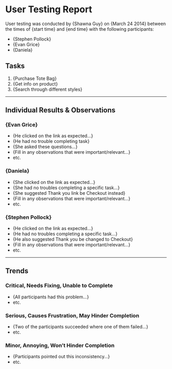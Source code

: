 # User Testing Report

User testing was conducted by {Shawna Guy} on {March 24 2014} between the times of {start time} and {end time} with the following participants:

- {Stephen Pollock}
- {Evan Grice}
- {Daniela}

## Tasks

1. {Purchase Tote Bag}
2. {Get info on product}
3. {Search through different styles}

---

## Individual Results & Observations

### {Evan Grice}

- {He clicked on the link as expected…}
- {He had no trouble completing task}
- {She asked these questions…}
- {Fill in any observations that were important/relevant…}
- etc.

### {Daniela}

- {She clicked on the link as expected…}
- {She had no troubles completing a specific task…}
- {She suggested Thank you link be Checkout instead}
- {Fill in any observations that were important/relevant…}
- etc.

### {Stephen Pollock}

- {He clicked on the link as expected…}
- {He had no troubles completing a specific task…}
- {He also suggested Thank you be changed to Checkout}
- {Fill in any observations that were important/relevant…}
- etc.

---

## Trends

### Critical, Needs Fixing, Unable to Complete

- {All participants had this problem…}
- etc.

### Serious, Causes Frustration, May Hinder Completion

- {Two of the participants succeeded where one of them failed…}
- etc.

### Minor, Annoying, Won’t Hinder Completion

- {Participants pointed out this inconsistency…}
- etc.